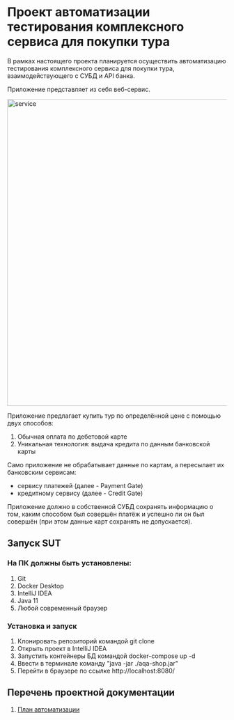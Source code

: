 # Проект автоматизации тестирования комплексного сервиса для покупки тура

В рамках настоящего проекта планируется осуществить автоматизацию тестирования комплексного сервиса для покупки тура, взаимодействующего с СУБД и API банка.

Приложение представляет из себя веб-сервис.

<img width="705" alt="service" src="https://user-images.githubusercontent.com/91226368/171269689-18911cd9-085a-4ac0-8a36-d0a123af2d72.png">

Приложение предлагает купить тур по определённой цене с помощью двух способов:

1. Обычная оплата по дебетовой карте
2. Уникальная технология: выдача кредита по данным банковской карты

Само приложение не обрабатывает данные по картам, а пересылает их банковским сервисам:

* сервису платежей (далее - Payment Gate)
* кредитному сервису (далее - Credit Gate)

Приложение должно в собственной СУБД сохранять информацию о том, каким способом был совершён платёж и успешно ли он был совершён (при этом данные карт сохранять не допускается).

## Запуск SUT

### На ПК должны быть установлены:

1. Git
2. Docker Desktop
3. IntelliJ IDEA
4. Java 11
5. Любой современный браузер

### Установка и запуск

1. Клонировать репозиторий командой git clone
2. Открыть проект в IntelliJ IDEA
3. Запустить контейнеры БД командой docker-compose up -d
4. Ввести в терминале команду "java -jar ./aqa-shop.jar"
5. Перейти в браузере по ссылке http://localhost:8080/

## Перечень проектной документации
1. [План автоматизации](https://github.com/EfimovSI/aqa-coursework/blob/916dff08fa4414af402cf57b2de5265591ee15c1/docs/Plan.md)